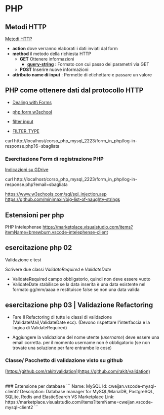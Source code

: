 # PHP


## Metodi HTTP

[Metodi HTTP](https://it.wikipedia.org/wiki/Hypertext_Transfer_Protocol#Messaggio_di_richiesta)


- **action** dove verranno elaborati i dati inviati dal form
- **method** il metodo della richiesta HTTP
    - **GET** Ottenere informazioni
        - [**query-string**](https://it.wikipedia.org/wiki/Query_string) : Formato con cui passo dei parametri via GET
    - **POST** Inserire nuove informazioni
- **attributo name di input** : Permette di etichettare e passare un valore



## PHP come ottenere dati dal protocollo HTTP

 - [Dealing with Forms](https://www.php.net/manual/en/tutorial.forms.php)
 - [php form w3school](https://www.w3schools.com/php/php_forms.asp)


- [filter input](https://www.php.net/manual/en/function.filter-input.php)
- [FILTER_TYPE](https://www.php.net/manual/en/filter.filters.php)


curl http://localhost/corso_php_mysql_2223/form_in_php/log-in-response.php?6=sbagliata


### Esercitazione Form di registrazione PHP

[Indicazioni su GDrive](https://docs.google.com/document/d/1BhIxn2iPE7wDeC9XsIIngQUCE5-YEo9LZZc6OqII6GU/edit?usp=sharing)

curl http://localhost/corso_php_mysql_2223/form_in_php/log-in-response.php?email=sbagliata

https://www.w3schools.com/sql/sql_injection.asp
https://github.com/minimaxir/big-list-of-naughty-strings

## Estensioni per php

PHP Intelephense
https://marketplace.visualstudio.com/items?itemName=bmewburn.vscode-intelephense-client


## esercitazione php 02

Validazione e test

Scrivere due classi *ValidateRequired* e *ValidateDate*

- ValidateRequired campo obbligatorio, quindi non deve essere vuoto
- ValidateDate stabilisce se la data inserita è una data esistente nel formato gg/mm/aaaa e restituisce false se non una data valida


## esercitazione php 03 | Validazione Refactoring

- Fare Il Refactoring di tutte le classi di validazione (ValidateMail,ValidateDate ecc). (Devono rispettare l'interfaccia e la logica di ValidateRequired)

- Aggiungere la validazione del nome utente (*username*) deve essere una email corretta.
  per il momento username non è obbligatorio (se non trovate una soluzione per fare entrambe le cose)


### Classe/ Pacchetto di validazione visto su github

[https://github.com/rakit/validation](https://github.com/rakit/validation)

<br>
### Estensione per database
```
Name: MySQL
Id: cweijan.vscode-mysql-client2
Description: Database manager for MySQL/MariaDB, PostgreSQL, SQLite, Redis and ElasticSearch
VS Marketplace Link: https://marketplace.visualstudio.com/items?itemName=cweijan.vscode-mysql-client2
```